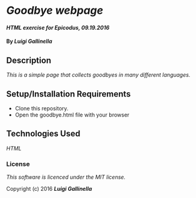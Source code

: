 # _Goodbye webpage_

#### _HTML exercise for Epicodus, 09.19.2016_

#### By _**Luigi Gallinella**_

## Description

_This is a simple page that collects goodbyes in many different languages._

## Setup/Installation Requirements

* Clone this repository.
* Open the goodbye.html file with your browser

## Technologies Used

_HTML_

### License

*This software is licenced under the MIT license.*

Copyright (c) 2016 **_Luigi Gallinella_**
